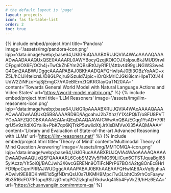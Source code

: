```yaml
---
# the default layout is 'page'
layout: projects
icon: fas fa-table-list
order: 2
toc: true
---
```



{% include embed/project.html title='Pandora'
                              image='/assets/img/pandora-icon.png'
                              lqip='data:image/webp;base64,UklGRuQAAABXRUJQVlA4WAoAAAAQAAAADwAADAAAQUxQSE0AAAARL0AWYBocyQzqjKOICOJXsIpsu8kJMUD9rwICFpgnIOX6F/OCh4j+TwCkZhEYm2QBsiRt0JyR1F1/4ttbvt499gLNGWS3we4G4Gm2AABWUDggcAAAAPABAJ0BKhAADQAFQHwlsAJ0Bi3OBzYoAAD+xZ5L/hClJi4telcrsL/D8GLPcjru9iSzuId7Jpic+iOrQkMrlCJGki8icmHlpeTXfJ44UdW2ZiNFzoHujSjEmgC7/rA0eBlErnZtQKRGIayQaTN20AA='
                              content='Towards General World Model with Natural Language Actions and Video States'
                              url='https://world-model.maitrix.org/' %}
{% include embed/project.html title='LLM Reasoners'
                              image='/assets/img/llm-reasoners-icon.png'
                              lqip='data:image/webp;base64,UklGRpAAAABXRUJQVlA4WAoAAAAQAAAACwAADwAAQUxQSB8AAAARD9D/iAgoahvJ2b7Xhz/Y1X4PQkT/o8FU8PVTYGoAAFZQOCBKAAAAEAIAnQEqDAAQAAVAfCWwAnQBA/ECqg1YsAD+79RqrU5v9zXdlXGYaiIk+PbK7qo6KjTrkP5uwiidXtjJrXlsDMVwXi35AAQMAAA='
                              content='Library and Evaluation of State-of-the-art Advanced Reasoning with LLMs'
                              url='https://llm-reasoners.net/' %}
{% include embed/project.html title='Theory of Mind'
                              content='Multimodal Theory of Mind Question Answering'
                              image='/assets/img/MMTOMQA-icon.png'
                              lqip='data:image/webp;base64,UklGRuoAAABXRUJQVlA4WAoAAAAQAAAADwAADwAAQUxQSFQAAAARL6CobSM2Vy5FMG69LiICun6CTSTJquaBgI855yiAczz/Yh5oiOj/BACJwh3/KwcGERENn9OTiFcNPrP67BO4A2tg8OnEc8HrlFD9IpcCqmPRRAJWUDggcAAAAPABAJ0BKhAAEAAFQHwlAE6AxVq6juhuAADwIvI9E88DKnWE1d5gfNDmQsU0s7UKMH9MpciTw3LbhtCb9rhCoFaayw8b3516cF07fF1opq9SUzjGmtqPOZlzkghqT6rdwJq4li5b4FyVkZ9/hHz6EAA='
                              url='https://chuanyangjin.com/mmtom-qa' %}
